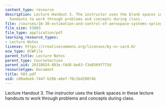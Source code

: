 ```yaml
---
content_type: resource
description: Lecture Handout 3. The instructor uses the blank spaces in these lecture
  handouts to work through problems and concepts during class.
file: /courses/16-30-estimation-and-control-of-aerospace-systems-spring-2004/c08adeeb744fb29ba6e778c1bd20074b_hO3.pdf
file_size: 53883
file_type: application/pdf
learning_resource_types:
- Lecture Notes
license: https://creativecommons.org/licenses/by-nc-sa/4.0/
ocw_type: OCWFile
parent_title: Lecture Notes
parent_type: CourseSection
parent_uid: 26318024-883e-fdd8-be63-f3a0369f773d
resourcetype: Document
title: hO3.pdf
uid: c08adeeb-744f-b29b-a6e7-78c1bd20074b
---
```

Lecture Handout 3. The instructor uses the blank spaces in these lecture handouts to work through problems and concepts during class.